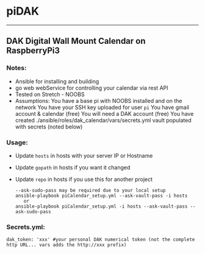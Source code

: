 # piDAK

---
## DAK Digital Wall Mount Calendar on RaspberryPi3
### Notes:
* Ansible for installing and building
* go web webService for controlling your calendar via rest API
* Tested on Stretch - NOOBS
* Assumptions:
   You have a base pi with NOOBS installed and on the network
   You have your SSH key uploaded for user `pi`
   You have gmail account & calendar (free)
   You will need a DAK account (free)
   You have created ./ansible/roles/dak_calendar/vars/secrets.yml vault populated with secrets (noted below)

### Usage:
* Update `hosts` in hosts with your server IP or Hostname
* Update `gopath` in hosts if you want it changed
* Update `repo` in hosts if you use this for another project

  ```
  --ask-sudo-pass may be required due to your local setup
  ansible-playbook piCalendar_setup.yml --ask-vault-pass -i hosts
     or
  ansible-playbook piCalendar_setup.yml -i hosts --ask-vault-pass --ask-sudo-pass
  ```

### Secrets.yml:

  ```
  dak_token: 'xxx' #your personal DAK numerical token (not the complete http URL... vars adds the http://xxx prefix)
  ```
